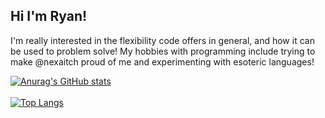 <h2>Hi I'm Ryan!</h2>

I'm really interested in the flexibility code offers in general, and how it can be used to problem solve! My hobbies with programming include trying to make @nexaitch proud of me and experimenting with esoteric languages!

[![Anurag's GitHub stats](https://github-readme-stats.vercel.app/api?username=ryan195&count_private=true&theme=dark)](https://github.com/anuraghazra/github-readme-stats)
<br><br>
[![Top Langs](https://github-readme-stats.vercel.app/api/top-langs/?username=ryan195)](https://github.com/anuraghazra/github-readme-stats)

<!--
**ryan195/ryan195** is a ✨ _special_ ✨ repository because its `README.md` (this file) appears on your GitHub profile.

Here are some ideas to get you started:

- 🔭 I’m currently working on ...
- 🌱 I’m currently learning ...
- 👯 I’m looking to collaborate on ...
- 🤔 I’m looking for help with ...
- 💬 Ask me about ...
- 📫 How to reach me: ...
- 😄 Pronouns: ...
- ⚡ Fun fact: ...
-->
